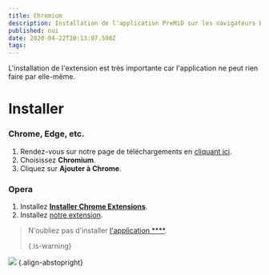 ```yaml
---
title: Chromium
description: Installation de l'application PreMiD sur les navigateurs basé sur Chromium
published: oui
date: 2020-04-22T20:13:07.598Z
tags:
---
```


L'installation de l'extension est très importante car l'application ne peut rien faire par elle-même.

# Installer
### Chrome, Edge, etc.
1. Rendez-vous sur notre page de téléchargements en [cliquant ici](https://premid.app/downloads).
2. Choisissez **Chromium**.
3. Cliquez sur **Ajouter à Chrome**.

### Opera
1. Installez **[Installer Chrome Extensions](https://addons.opera.com/en/extensions/details/install-chrome-extensions/)**.
2. Installez [notre extension](https://premid.app/downloads).

> N'oubliez pas d'installer [l'application ****](/install). 
> 
> {.is-warning}

![](https://img.icons8.com/color/2x/chrome.png) {.align-abstopright}